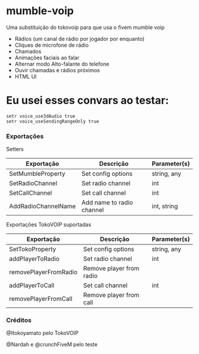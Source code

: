 # mumble-voip

Uma substituição do tokovoip para que usa o fivem mumble voip

- Rádios (um canal de rádio por jogador por enquanto)
- Cliques de microfone de rádio
- Chamados
- Animações faciais ao falar
- Alternar modo Alto-falante do telefone
- Ouvir chamadas e rádios próximos
- HTML UI

# Eu usei esses convars ao testar:

```
setr voice_use3dAudio true
setr voice_useSendingRangeOnly true
```

### Exportações
Setters

| Exportação          | Descrição                 | Parameter(s) |
|---------------------|---------------------------|--------------|
| SetMumbleProperty   | Set config options        | string, any  |
| SetRadioChannel     | Set radio channel         | int          |
| SetCallChannel      | Set call channel          | int          |
| AddRadioChannelName | Add name to radio channel | int, string  |

Exportações TokoVOIP suportadas

| Exportação            | Descrição                | Parameter(s) |
|-----------------------|--------------------------|--------------|
| SetTokoProperty       | Set config options       | string, any  |
| addPlayerToRadio      | Set radio channel        | int          |
| removePlayerFromRadio | Remove player from radio |              |
| addPlayerToCall       | Set call channel         | int          |
| removePlayerFromCall  | Remove player from call  |              |

### Créditos

@Itokoyamato pelo TokoVOIP

@Nardah e @crunchFiveM pelo teste
